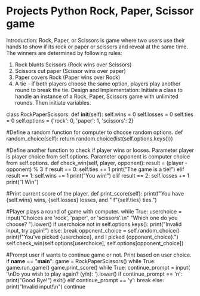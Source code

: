 # Projects Python Rock, Paper, Scissor game

Introduction:
Rock, Paper, or Scissors is game where two users use their hands to show if its rock or paper or scissors and reveal at the same time. The winners are determined by following rules:
1. Rock blunts Scissors (Rock wins over Scissors)
2. Scissors cut paper (Scissor wins over paper)
3. Paper covers Rock (Paper wins over Rock)
4. A tie - if both players choose the same option, players play another round
to break the tie.
Design and Implementation:
Initiate a class to handle an instance of a Rock, Paper, Scissors game with unlimited rounds. Then initiate variables.

class RockPaperScissors:
   def __init__(self):
       self.wins = 0
       self.losses = 0
       self.ties = 0
       self.options = {'rock': 0, 'paper': 1, 'scissors': 2}


#Define a random function for computer to choose random options.
def random_choice(self):
      return random.choice(list(self.options.keys()))

#Define another function to check if player wins or looses. Parameter player is player choice from self.options. Parameter opponent is computer choice from self.options.
  def check_win(self, player, opponent):
       result = (player - opponent) % 3
       if result == 0:
           self.ties += 1
           print("The game is a tie!")
       elif result == 1:
           self.wins += 1
           print("You win!")
       elif result == 2:
           self.losses += 1
           print("I Win")

  #Print current score of the player.
  def print_score(self):
       print(f"You have {self.wins} wins, {self.losses} losses, and "
             f"{self.ties} ties.")
  
  #Player plays a round of game with computer.
  while True:
           userchoice = input("Choices are 'rock', 'paper', or
            'scissors'.\n"
            "Which one do you choose? ").lower()
           if userchoice not in self.options.keys():
               print("Invalid input, try again!")
           else:
              break
       opponent_choice = self.random_choice()
      print(f"You've picked {userchoice}, and I picked
{opponent_choice}.")
        self.check_win(self.options[userchoice],
        self.options[opponent_choice])
        
#Prompt user if wants to continue game or not. Print based on user choice.
if __name__ == "__main__":
   game = RockPaperScissors()
   while True:
       game.run_game()
       game.print_score()
  while True:
           continue_prompt = input(
               '\nDo you wish to play again? (y/n): ').lower()
           if continue_prompt == 'n':
               print("Good Bye!")
               exit()
           elif continue_prompt == 'y':
               break
           else:
               print("Invalid input!\n")
               continue
